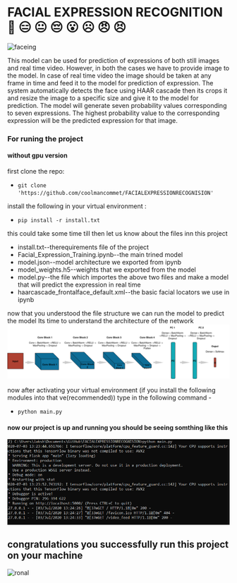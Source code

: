 # FACIAL EXPRESSION RECOGNITION :slightly_smiling_face:  	:expressionless: :neutral_face: :pensive: :open_mouth: :frowning_face: :angry: :persevere:

![faceing](https://www.noldus.com/images/content-blog/facereader-authority-element-reliability-performance-emotions-two-rows-illustration.jpg)

This model can be used for prediction of expressions of both still images and real time video. However, in both the cases we have to provide image to the model. In case of real time video the image should be taken at any frame in time and feed it to the model for prediction of expression. The system automatically detects the face using HAAR cascade then its crops it and resize the image to a specific size and give it to the model for prediction. The model will generate seven probability values corresponding to seven expressions. The highest probability value to the corresponding expression will be the predicted expression for that image.

### For runing the project 
#### without gpu version 
first clone the repo:
* `git clone 'https://github.com/coolmancommet/FACIALEXPRESSIONRECOGNISION'`

install the following in your virtual environment :
* `pip install -r install.txt`

this could take some time till then let us know about the files inn this project

* install.txt--therequirements file of the project
* Facial_Expression_Training.ipynb--the main trined model 
* model.json--model architecture we exported from ipynb
* model_weights.h5--weights that we exported from the model 
* model.py--the file which importes the above two files and make a model that will predict the expression in real time 
* haarcascade_frontalface_default.xml--the basic facial locators we use in ipynb

now that you understood the file structure we can run the model to predict the model 
Its time to understand the architecture of the network
![arcchi](https://github.com/coolmancommet/FACIALEXPRESSIONRECOGNISION/blob/master/model.png)

now after activating your virtual environment (if you install the following modules into that ve(recommended))
type in the following command -

* `python main.py`

#### now our project is up and running you should be seeing somthing like this 
![annot](https://github.com/coolmancommet/FACIALEXPRESSIONRECOGNISION/blob/master/.ipynb_checkpoints/Annotation%202020-07-03%20132549.png)

## congratulations you successfully run this project on your machine 
![ronal](https://miro.medium.com/max/1575/1*7plHCvC13Iny6T1QEqlH1w.gif)
